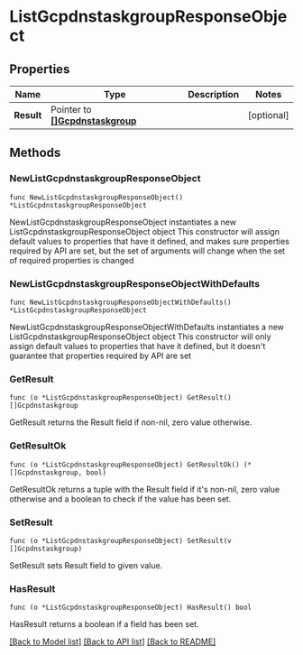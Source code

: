 # ListGcpdnstaskgroupResponseObject

## Properties

Name | Type | Description | Notes
------------ | ------------- | ------------- | -------------
**Result** | Pointer to [**[]Gcpdnstaskgroup**](Gcpdnstaskgroup.md) |  | [optional] 

## Methods

### NewListGcpdnstaskgroupResponseObject

`func NewListGcpdnstaskgroupResponseObject() *ListGcpdnstaskgroupResponseObject`

NewListGcpdnstaskgroupResponseObject instantiates a new ListGcpdnstaskgroupResponseObject object
This constructor will assign default values to properties that have it defined,
and makes sure properties required by API are set, but the set of arguments
will change when the set of required properties is changed

### NewListGcpdnstaskgroupResponseObjectWithDefaults

`func NewListGcpdnstaskgroupResponseObjectWithDefaults() *ListGcpdnstaskgroupResponseObject`

NewListGcpdnstaskgroupResponseObjectWithDefaults instantiates a new ListGcpdnstaskgroupResponseObject object
This constructor will only assign default values to properties that have it defined,
but it doesn't guarantee that properties required by API are set

### GetResult

`func (o *ListGcpdnstaskgroupResponseObject) GetResult() []Gcpdnstaskgroup`

GetResult returns the Result field if non-nil, zero value otherwise.

### GetResultOk

`func (o *ListGcpdnstaskgroupResponseObject) GetResultOk() (*[]Gcpdnstaskgroup, bool)`

GetResultOk returns a tuple with the Result field if it's non-nil, zero value otherwise
and a boolean to check if the value has been set.

### SetResult

`func (o *ListGcpdnstaskgroupResponseObject) SetResult(v []Gcpdnstaskgroup)`

SetResult sets Result field to given value.

### HasResult

`func (o *ListGcpdnstaskgroupResponseObject) HasResult() bool`

HasResult returns a boolean if a field has been set.


[[Back to Model list]](../README.md#documentation-for-models) [[Back to API list]](../README.md#documentation-for-api-endpoints) [[Back to README]](../README.md)


